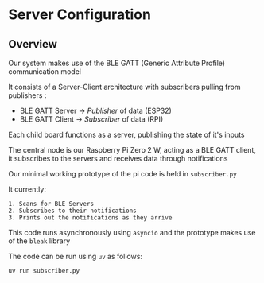 # Server Configuration

## Overview

Our system makes use of the BLE GATT (Generic Attribute Profile) communication model

It consists of a Server-Client architecture with subscribers pulling from publishers :
* BLE GATT Server &rarr; *Publisher* of data (ESP32)
* BLE GATT Client &rarr; *Subscriber* of data (RPI)

Each child board functions as a server, publishing the state of it's inputs

The central node is our Raspberry Pi Zero 2 W, acting as a BLE GATT client, it 
subscribes to the servers and receives data through notifications

Our minimal working prototype of the pi code is held in `subscriber.py`

It currently:
```
1. Scans for BLE Servers
2. Subscribes to their notifications 
3. Prints out the notifications as they arrive
```

This code runs asynchronously using `asyncio` and the prototype makes use of the `bleak` library

The code can be run using `uv` as follows:


```
uv run subscriber.py
```

